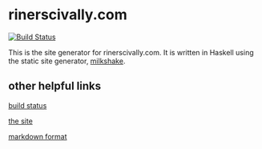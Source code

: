 rinerscivally.com
=================
[![Build Status](https://travis-ci.org/schell/rinerscivally.com.svg?branch=master)](https://travis-ci.org/schell/rinerscivally.com)

This is the site generator for rinerscivally.com. It is written in Haskell
using the static site generator, [milkshake](https://github.com/schell/milkshake).

other helpful links
-------------------
[build status](https://travis-ci.org/schell/rinerscivally.com)

[the site](http://rinerscivally.com)

[markdown format](http://daringfireball.net/projects/markdown/syntax)
